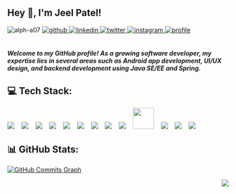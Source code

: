 ## Hey 👋, I'm Jeel Patel!  


<img src="https://komarev.com/ghpvc/?username=alph-a07&label=Profile%20Views%20&color=ff3643&style=flat" alt="alph-a07" />

<a href="https://github.com/alph-a07" target="_blank">
<img src=https://img.shields.io/badge/github-%2324292e.svg?&style=for-the-badge&logo=github&logoColor=white alt=github style="margin-bottom: 5px;" />
</a>
<a href="https://linkedin.com/in/alpha07" target="_blank">
<img src=https://img.shields.io/badge/linkedin-%231E77B5.svg?&style=for-the-badge&logo=linkedin&logoColor=white alt=linkedin style="margin-bottom: 5px;" />
</a>
<a href="https://twitter.com/atheist_23" target="_blank">
<img src=https://img.shields.io/badge/twitter-%2300acee.svg?&style=for-the-badge&logo=twitter&logoColor=white alt=twitter style="margin-bottom: 5px;" />
</a>
<a href="https://instagram.com/atheist.23" target="_blank">
<img src=https://img.shields.io/badge/instagram-%23000000.svg?&style=for-the-badge&logo=instagram&logoColor=white alt=instagram style="margin-bottom: 5px;" />
<a href="https://alpha07.carrd.co/" target="_blank">
<img src=https://img.shields.io/badge/profile-%231E77B5.svg?&style=for-the-badge&logo=googlehome&logoColor=white alt=profile style="margin-bottom: 5px;" />
</a>  

<br>
<br>

**_Welcome to my GitHub profile! As a growing software developer, my expertise lies in several areas such as Android app development, UI/UX design, and backend development using Java SE/EE and Spring._**

## 💻 Tech Stack:
<img src="https://img.icons8.com/color/48/000000/android-os.png"/> &nbsp;&nbsp; <img src="https://img.icons8.com/color/48/000000/kotlin.png"/> &nbsp;&nbsp; <img src="https://img.icons8.com/color/48/000000/java-coffee-cup-logo.png"/> &nbsp;&nbsp; <img src="https://img.icons8.com/color/48/000000/xml.png"/> &nbsp;&nbsp; <img src="https://img.icons8.com/color/48/000000/canva.png"/> &nbsp;&nbsp; <img src="https://img.icons8.com/color/48/000000/figma.png"/> &nbsp;&nbsp; <img src="https://img.icons8.com/color/48/000000/spring-logo.png"/> &nbsp;&nbsp; <img src="https://img.icons8.com/color/48/000000/mysql.png"/> &nbsp;&nbsp; <img src="https://img.icons8.com/color/48/000000/firebase.png"/> &nbsp;&nbsp; <img src="https://icon-library.com/images/hibernate-icon/hibernate-icon-0.jpg" height=48 /> &nbsp;&nbsp; <img src="https://img.icons8.com/color/48/000000/adobe-lightroom.png"/> &nbsp;&nbsp; <img src="https://img.icons8.com/color/48/000000/git.png"/> &nbsp;&nbsp; <img src="https://img.icons8.com/color/48/000000/html-5--v1.png"/>

## 📊 GitHub Stats:

<a href="http://www.github.com/alph-a07"><img src="https://github-readme-activity-graph.vercel.app/graph?username=alph-a07&theme=github-compact" alt="GitHub Commits Graph" /></a>

<img src="https://github-readme-stats.vercel.app/api/top-langs/?username=alph-a07&theme=chartreuse-dark&hide_border=true&include_all_commits=true&count_private=true&layout=compact" align = "right">

